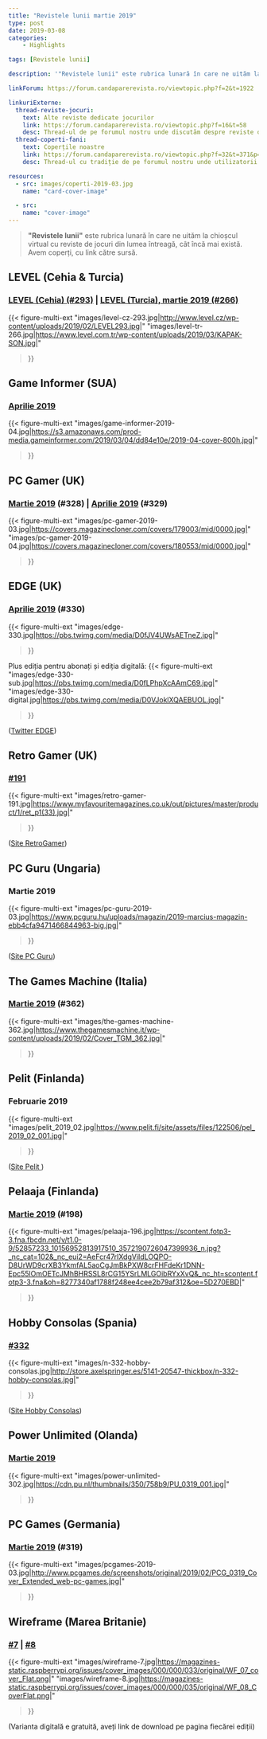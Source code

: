 ```yaml
---
title: "Revistele lunii martie 2019"
type: post
date: 2019-03-08
categories:
    - Highlights

tags: [Revistele lunii]

description: '"Revistele lunii" este rubrica lunară în care ne uităm la chioșcul virtual cu reviste de jocuri din lumea întreagă, cât încă mai există. Avem coperți, cu link către sursă.'

linkForum: https://forum.candaparerevista.ro/viewtopic.php?f=2&t=1922

linkuriExterne:
  thread-reviste-jocuri:
    text: Alte reviste dedicate jocurilor
    link: https://forum.candaparerevista.ro/viewtopic.php?f=16&t=58
    desc: Thread-ul de pe forumul nostru unde discutăm despre reviste de jocuri
  thread-coperti-fani:
    text: Coperțile noastre
    link: https://forum.candaparerevista.ro/viewtopic.php?f=32&t=371&p=7346
    desc: Thread-ul cu tradiție de pe forumul nostru unde utilizatorii își creează propriile coperți de reviste

resources:
  - src: images/coperti-2019-03.jpg
    name: "card-cover-image"

  - src:
    name: "cover-image"
---
```


> **"Revistele lunii"** este rubrica lunară în care ne uităm la chioșcul virtual cu reviste de jocuri din lumea întreagă, cât încă mai există. Avem coperți, cu link către sursă.

## LEVEL (Cehia & Turcia)

### [LEVEL (Cehia) (#293)](http://www.level.cz/starsi-cisla/level-293/) | [LEVEL (Turcia), martie 2019 (#266)](https://www.level.com.tr/haber/level-mart-266-sayisi-bayilerde.html)

{{< figure-multi-ext
    "images/level-cz-293.jpg|http://www.level.cz/wp-content/uploads/2019/02/LEVEL293.jpg|"
    "images/level-tr-266.jpg|https://www.level.com.tr/wp-content/uploads/2019/03/KAPAK-SON.jpg|"
>}}

## Game Informer (SUA)

### [Aprilie 2019](https://www.gameinformer.com/cover-reveal/2019/03/05/april-cover-revealed-control)

{{< figure-multi-ext
    "images/game-informer-2019-04.jpg|https://s3.amazonaws.com/prod-media.gameinformer.com/2019/03/04/dd84e10e/2019-04-cover-800h.jpg|"
>}}

## PC Gamer (UK)

### [Martie 2019](https://www.pcgamer.com/pc-gamer-uk-march-issue-total-war-three-kingdoms/) (#328) | [Aprilie 2019](https://www.pcgamer.com/pc-gamer-uk-april-issue-vermintide-2-winds-of-magic/) (#329)

{{< figure-multi-ext
    "images/pc-gamer-2019-03.jpg|https://covers.magazinecloner.com/covers/179003/mid/0000.jpg|"
    "images/pc-gamer-2019-04.jpg|https://covers.magazinecloner.com/covers/180553/mid/0000.jpg|"
>}}

## EDGE (UK)

### [Aprilie 2019](https://www.myfavouritemagazines.co.uk/gaming/edge-magazine-back-issues/edge-april-2019-issue-330/) (#330)

{{< figure-multi-ext
    "images/edge-330.jpg|https://pbs.twimg.com/media/D0fJV4UWsAETneZ.jpg|"
>}}

Plus ediția pentru abonați și ediția digitală:
{{< figure-multi-ext
    "images/edge-330-sub.jpg|https://pbs.twimg.com/media/D0fLPhpXcAAmC69.jpg|"
    "images/edge-330-digital.jpg|https://pbs.twimg.com/media/D0VJoklXQAEBUOL.jpg|"
>}}


([Twitter EDGE](https://twitter.com/edgeonline/))

## Retro Gamer (UK)

### [#191](https://www.myfavouritemagazines.co.uk/retro-gamer-print-back-issues/retro-gamer-issue-191/)

{{< figure-multi-ext
    "images/retro-gamer-191.jpg|https://www.myfavouritemagazines.co.uk/out/pictures/master/product/1/ret_p1(33).jpg|"
>}}

([Site RetroGamer](https://www.retrogamer.net/))

## PC Guru (Ungaria)

### Martie 2019

{{< figure-multi-ext
    "images/pc-guru-2019-03.jpg|https://www.pcguru.hu/uploads/magazin/2019-marcius-magazin-ebb4cfa9471466844963-big.jpg|"
>}}

([Site PC Guru](https://www.pcguru.hu/magazin))

## The Games Machine (Italia)

### [Martie 2019](https://www.thegamesmachine.it/edicola/127233/tgm-362-marzo-2019/) (#362)

{{< figure-multi-ext
    "images/the-games-machine-362.jpg|https://www.thegamesmachine.it/wp-content/uploads/2019/02/Cover_TGM_362.jpg|"
>}}

## Pelit (Finlanda)

### Februarie 2019

{{< figure-multi-ext
    "images/pelit_2019_02.jpg|https://www.pelit.fi/site/assets/files/122506/pel_2019_02_001.jpg|"
>}}

([Site Pelit ](https://www.pelit.fi/))

## Pelaaja (Finlanda)

### [Martie 2019](https://www.pelaajalehti.com/lehdet/maaliskuun-pelaaja-kaupoissa) (#198)

{{< figure-multi-ext
    "images/pelaaja-196.jpg|https://scontent.fotp3-3.fna.fbcdn.net/v/t1.0-9/52857233_10156952813917510_3572190726047399936_n.jpg?_nc_cat=102&_nc_eui2=AeFcr47rIXdgViIdLOQPO-D8UrWD9crXB3YkmfAL5aoCgJmBkPXW8crFHFdeKr1DNN-Epc55lOmOETcJMhBHRSSL8rCG15YSrLMLGOibRYxXvQ&_nc_ht=scontent.fotp3-3.fna&oh=8277340af1788f248ee4cee2b79af312&oe=5D270EBD|"
>}}

## Hobby Consolas (Spania)

### [#332](http://store.axelspringer.es/n-332-hobby-consolas.html)

{{< figure-multi-ext
    "images/n-332-hobby-consolas.jpg|http://store.axelspringer.es/5141-20547-thickbox/n-332-hobby-consolas.jpg|"
>}}

([Site Hobby Consolas](https://www.hobbyconsolas.com/))

## Power Unlimited (Olanda)

### [Martie 2019](https://www.pu.nl/magazine/edities/power-unlimited-2019-3)

{{< figure-multi-ext
    "images/power-unlimited-302.jpg|https://cdn.pu.nl/thumbnails/350/758b9/PU_0319_001.jpg|"
>}}

## PC Games (Germania)

### [Martie 2019](http://www.pcgames.de/PC-Games-Brands-19921/News/Ausgabe-03-19-The-Division-2-1276039/) (#319)

{{< figure-multi-ext
    "images/pcgames-2019-03.jpg|http://www.pcgames.de/screenshots/original/2019/02/PCG_0319_Cover_Extended_web-pc-games.jpg|"
>}}

## Wireframe (Marea Britanie)

### [#7](https://wireframe.raspberrypi.org/issues/7) | [#8](https://wireframe.raspberrypi.org/issues/8)

{{< figure-multi-ext
    "images/wireframe-7.jpg|https://magazines-static.raspberrypi.org/issues/cover_images/000/000/033/original/WF_07_cover_Flat.png|"
    "images/wireframe-8.jpg|https://magazines-static.raspberrypi.org/issues/cover_images/000/000/035/original/WF_08_CoverFlat.png|"
>}}

(Varianta digitală e gratuită, aveți link de download pe pagina fiecărei ediții)